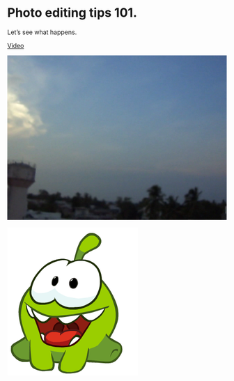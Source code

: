 # Photo editing tips 101.

Let’s see what happens.

[Video](./assets/videos/a1.MP4)

[![alt text](./assets/images/scene.png)](./assets/videos/a1.MP4 "title")

![Om nom is here to greet you.](./assets/images/omnom.gif)
